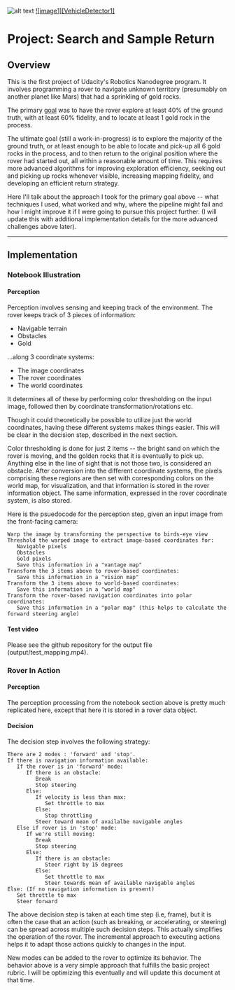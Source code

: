 [//]: # (Image References)

[image1]: misc/rover_image.jpg
[image2]: ./calibration_images/example_grid1.jpg
[image3]: ./calibration_images/example_rock1.jpg 

![alt text][image1]
[![image1][VehicleDetector1]](https://www.youtube.com/watch?v=m11V6zPe1YY "Click to see video on youtube")

# Project: Search and Sample Return

## Overview

This is the first project of Udacity's Robotics Nanodegree program. It involves programming a rover to navigate unknown territory (presumably on another planet like Mars) that had a sprinkling of gold rocks.

The primary [goal](https://review.udacity.com/#!/rubrics/916/view) was to have the rover explore at least 40% of the ground truth, with at least 60% fidelity, and to locate at least 1 gold rock in the process.

The ultimate goal (still a work-in-progress) is to explore the majority of the ground truth, or at least enough to be able to locate and pick-up all 6 gold rocks in the process, and to then return to the original position where the rover had started out, all within a reasonable amount of time. This requires more advanced algorithms for improving exploration efficiency, seeking out and picking up rocks whenever visible, increasing mapping fidelity, and developing an efficient return strategy.

Here I'll talk about the approach I took for the primary goal above -- what techniques I used, what worked and why, where the pipeline might fail and how I might improve it if I were going to pursue this project further. (I will update this with additional implementation details for the more advanced challenges above later).

---
## Implementation

### Notebook Illustration

#### Perception
Perception involves sensing and keeping track of the environment. The rover keeps track of 3 pieces of information:
- Navigable terrain
- Obstacles
- Gold

...along 3 coordinate systems:
- The image coordinates
- The rover coordinates
- The world coordinates

It determines all of these by performing color thresholding on the input image, followed then by coordinate transformation/rotations etc.

Though it could theoretically be possible to utilize just the world coordinates, having these different systems makes things easier. This will be clear in the decision step, described in the next section.

Color thresholding is done for just 2 items -- the bright sand on which the rover is moving, and the golden rocks that it is eventually to pick up. Anything else in the line of sight that is not those two, is considered an obstacle. After conversion into the different coordinate systems, the pixels comprising these regions are then set with corresponding colors on the world map, for visualization, and that information is stored in the rover information object. The same information, expressed in the rover coordinate system, is also stored.

Here is the psuedocode for the perception step, given an input image from the front-facing camera:

```
Warp the image by transforming the perspective to birds-eye view
Threshold the warped image to extract image-based coordinates for:
   Navigable pixels
   Obstacles
   Gold pixels
   Save this information in a "vantage map"
Transform the 3 items above to rover-based coordinates:
   Save this information in a "vision map"
Transform the 3 items above to world-based coordinates:
   Save this information in a "world map"
Transform the rover-based navigation coordinates into polar coordinates:
   Save this information in a "polar map" (this helps to calculate the forward steering angle)
```

#### Test video
Please see the github repository for the output file (output/test_mapping.mp4).

### Rover In Action

#### Perception

The perception processing from the notebook section above is pretty much replicated here, except that here it is stored in a rover data object.

#### Decision

The decision step involves the following strategy:

```
There are 2 modes : 'forward' and 'stop'.
If there is navigation information available:
   If the rover is in 'forward' mode:
      If there is an obstacle:
         Break
         Stop steering
      Else:
         If velocity is less than max:
            Set throttle to max
         Else:
            Stop throttling
         Steer toward mean of availalbe navigable angles
   Else if rover is in 'stop' mode:
      If we're still moving:
         Break
         Stop steering
      Else:
         If there is an obstacle:
            Steer right by 15 degrees
         Else:
            Set throttle to max
            Steer towards mean of available navigable angles
Else: (If no navigation information is present)
   Set throttle to max
   Steer forward
```

The above decision step is taken at each time step (i.e, frame), but it is often the case that an action (such as breaking, or accelerating, or steering) can be spread across multiple such decision steps. This actually simplifies the operation of the rover. The incremental approach to executing actions helps it to adapt those actions quickly to changes in the input.

New modes can be added to the rover to optimize its behavior. The behavior above is a very simple approach that fulfills the basic project rubric. I will be optimizing this eventually and will update this document at that time.



